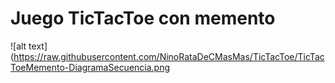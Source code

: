 # Juego TicTacToe con memento

![alt text](https://raw.githubusercontent.com/NinoRataDeCMasMas/TicTacToe/TicTacToeMemento-DiagramaSecuencia.png